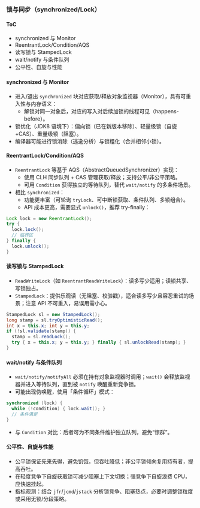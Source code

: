 ### 锁与同步（synchronized/Lock）

#### ToC

- synchronized 与 Monitor
- ReentrantLock/Condition/AQS
- 读写锁与 StampedLock
- wait/notify 与条件队列
- 公平性、自旋与性能

#### synchronized 与 Monitor

- 进入/退出 `synchronized` 块对应获取/释放对象监视器（Monitor），具有可重入性与内存语义：
  - 解锁对同一对象后，对应的写入对后续加锁的线程可见（happens-before）。
- 锁优化（JDK8 语境下）：偏向锁（已在新版本移除）、轻量级锁（自旋+CAS）、重量级锁（阻塞）。
- 编译器可能进行锁消除（逃逸分析）与锁粗化（合并相邻小锁）。

#### ReentrantLock/Condition/AQS

- `ReentrantLock` 等基于 AQS（AbstractQueuedSynchronizer）实现：
  - 使用 CLH 同步队列 + CAS 管理获取/释放；支持公平/非公平策略。
  - 可用 `Condition` 获得独立的等待队列，替代 `wait/notify` 的多条件场景。
- 相比 `synchronized`：
  - 功能更丰富（可轮询 `tryLock`、可中断锁获取、条件队列、多锁组合）。
  - API 成本更高，需要显式 `unlock()`，推荐 try-finally：

```java
Lock lock = new ReentrantLock();
try {
  lock.lock();
  // 临界区
} finally {
  lock.unlock();
}
```

#### 读写锁与 StampedLock

- `ReadWriteLock`（如 `ReentrantReadWriteLock`）：读多写少适用；读锁共享、写锁独占。
- `StampedLock`：提供乐观读（无阻塞、校验戳），适合读多写少且容忍重试的场景；注意 API 不可重入，易误用需小心。

```java
StampedLock sl = new StampedLock();
long stamp = sl.tryOptimisticRead();
int x = this.x; int y = this.y;
if (!sl.validate(stamp)) {
  stamp = sl.readLock();
  try { x = this.x; y = this.y; } finally { sl.unlockRead(stamp); }
}
```

#### wait/notify 与条件队列

- `wait/notify/notifyAll` 必须在持有对象监视器时调用；`wait()` 会释放监视器并进入等待队列，直到被 `notify` 唤醒重新竞争锁。
- 可能出现伪唤醒，使用「条件循环」模式：

```java
synchronized (lock) {
  while (!condition) { lock.wait(); }
  // 条件满足
}
```

- 与 `Condition` 对比：后者可为不同条件维护独立队列，避免“惊群”。

#### 公平性、自旋与性能

- 公平锁保证先来先得，避免饥饿，但吞吐降低；非公平锁倾向复用持有者，提高吞吐。
- 在轻度竞争下自旋获取锁可减少阻塞上下文切换；强竞争下自旋浪费 CPU，应快速挂起。
- 指标观测：结合 `jfr`/`jcmd`/`jstack` 分析锁竞争、阻塞热点，必要时调整锁粒度或采用无锁/分段策略。

